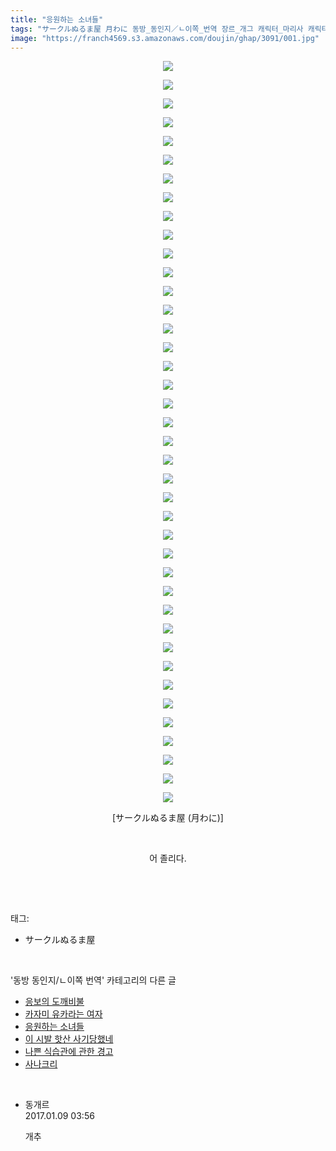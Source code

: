 ```yaml
---
title: "응원하는 소녀들"
tags: "サークルぬるま屋 月わに 동방_동인지／ㄴ이쪽_번역 장르_개그 캐릭터_마리사 캐릭터_에이린 캐릭터_유유코 캐릭터_유카 캐릭터_유카리 캐릭터_첸 캐릭터_카나코"
image: "https://franch4569.s3.amazonaws.com/doujin/ghap/3091/001.jpg"
---
```

<div class="article">
<p style="text-align: center; clear: none; float: none;"><img src="{{ site.imgserver2 }}/ghap/3091/001.jpg"/></p>
<p style="text-align: center; clear: none; float: none;"><img src="{{ site.imgserver2 }}/ghap/3091/002.jpg"/></p>
<p style="text-align: center; clear: none; float: none;"><img src="{{ site.imgserver2 }}/ghap/3091/003.jpg"/></p>
<p style="text-align: center; clear: none; float: none;"><img src="{{ site.imgserver2 }}/ghap/3091/004.jpg"/></p>
<p style="text-align: center; clear: none; float: none;"><img src="{{ site.imgserver2 }}/ghap/3091/005.jpg"/></p>
<p style="text-align: center; clear: none; float: none;"><img src="{{ site.imgserver2 }}/ghap/3091/006.jpg"/></p>
<p style="text-align: center; clear: none; float: none;"><img src="{{ site.imgserver2 }}/ghap/3091/007.jpg"/></p>
<p style="text-align: center; clear: none; float: none;"><img src="{{ site.imgserver2 }}/ghap/3091/008.jpg"/></p>
<p style="text-align: center; clear: none; float: none;"><img src="{{ site.imgserver2 }}/ghap/3091/009.jpg"/></p>
<p style="text-align: center; clear: none; float: none;"><img src="{{ site.imgserver2 }}/ghap/3091/010.jpg"/></p>
<p style="text-align: center; clear: none; float: none;"><img src="{{ site.imgserver2 }}/ghap/3091/011.jpg"/></p>
<p style="text-align: center; clear: none; float: none;"><img src="{{ site.imgserver2 }}/ghap/3091/012.jpg"/></p>
<p style="text-align: center; clear: none; float: none;"><img src="{{ site.imgserver2 }}/ghap/3091/013.jpg"/></p>
<p style="text-align: center; clear: none; float: none;"><img src="{{ site.imgserver2 }}/ghap/3091/014.jpg"/></p>
<p style="text-align: center; clear: none; float: none;"><img src="{{ site.imgserver2 }}/ghap/3091/015.jpg"/></p>
<p style="text-align: center; clear: none; float: none;"><img src="{{ site.imgserver2 }}/ghap/3091/016.jpg"/></p>
<p style="text-align: center; clear: none; float: none;"><img src="{{ site.imgserver2 }}/ghap/3091/017.jpg"/></p>
<p style="text-align: center; clear: none; float: none;"><img src="{{ site.imgserver2 }}/ghap/3091/018.jpg"/></p>
<p style="text-align: center; clear: none; float: none;"><img src="{{ site.imgserver2 }}/ghap/3091/019.jpg"/></p>
<p style="text-align: center; clear: none; float: none;"><img src="{{ site.imgserver2 }}/ghap/3091/020.jpg"/></p>
<p style="text-align: center; clear: none; float: none;"><img src="{{ site.imgserver2 }}/ghap/3091/021.jpg"/></p>
<p style="text-align: center; clear: none; float: none;"><img src="{{ site.imgserver2 }}/ghap/3091/022.jpg"/></p>
<p style="text-align: center; clear: none; float: none;"><img src="{{ site.imgserver2 }}/ghap/3091/023.jpg"/></p>
<p style="text-align: center; clear: none; float: none;"><img src="{{ site.imgserver2 }}/ghap/3091/024.jpg"/></p>
<p style="text-align: center; clear: none; float: none;"><img src="{{ site.imgserver2 }}/ghap/3091/025.jpg"/></p>
<p style="text-align: center; clear: none; float: none;"><img src="{{ site.imgserver2 }}/ghap/3091/026.jpg"/></p>
<p style="text-align: center; clear: none; float: none;"><img src="{{ site.imgserver2 }}/ghap/3091/027.jpg"/></p>
<p style="text-align: center; clear: none; float: none;"><img src="{{ site.imgserver2 }}/ghap/3091/028.jpg"/></p>
<p style="text-align: center; clear: none; float: none;"><img src="{{ site.imgserver2 }}/ghap/3091/029.jpg"/></p>
<p style="text-align: center; clear: none; float: none;"><img src="{{ site.imgserver2 }}/ghap/3091/030.jpg"/></p>
<p style="text-align: center; clear: none; float: none;"><img src="{{ site.imgserver2 }}/ghap/3091/031.jpg"/></p>
<p style="text-align: center; clear: none; float: none;"><img src="{{ site.imgserver2 }}/ghap/3091/032.jpg"/></p>
<p style="text-align: center; clear: none; float: none;"><img src="{{ site.imgserver2 }}/ghap/3091/033.jpg"/></p>
<p style="text-align: center; clear: none; float: none;"><img src="{{ site.imgserver2 }}/ghap/3091/034.jpg"/></p>
<p style="text-align: center; clear: none; float: none;"><img src="{{ site.imgserver2 }}/ghap/3091/035.jpg"/></p>
<p style="text-align: center; clear: none; float: none;"><img src="{{ site.imgserver2 }}/ghap/3091/036.jpg"/></p>
<p style="text-align: center; clear: none; float: none;"><img src="{{ site.imgserver2 }}/ghap/3091/037.jpg"/></p>
<p style="text-align: center; clear: none; float: none;"><img src="{{ site.imgserver2 }}/ghap/3091/038.jpg"/></p>
<p style="text-align: center; clear: none; float: none;"><img src="{{ site.imgserver2 }}/ghap/3091/039.jpg"/></p>
<p style="text-align: center; clear: none; float: none;"><img src="{{ site.imgserver2 }}/ghap/3091/040.jpg"/></p>
<p style="text-align: center; clear: none; float: none;">[サークルぬるま屋 (月わに)]</p>
<p style="text-align: center; clear: none; float: none;"><br/></p>
<p style="text-align: center; clear: none; float: none;">어 졸리다.</p>
<p><br/></p>
</div><br/>
<div class="tagTrail">
<p>태그: </p>
<ul>
<li>サークルぬるま屋</li>
</ul>
</div><br/>
<div class="another">
<p>'동방 동인지/ㄴ이쪽 번역' 카테고리의 다른 글</p>
<ul>
<li><a href="/ghap_3118">응보의 도깨비불</a></li>
<li><a href="/ghap_3104">카자미 유카라는 여자</a></li>
<li><a href="/ghap_3091">응원하는 소녀들</a></li>
<li><a href="/ghap_3090">이 시발 핫산 사기당했네</a></li>
<li><a href="/ghap_3089">나쁜 식습관에 관한 경고</a></li>
<li><a href="/ghap_3087">사나크리</a></li>
</ul>
</div><br/>
<div class="cb_module cb_fluid">
<div class="cb_wrt cb_profile">
<div class="comment">
<ul>
<li class="cb_thumb_off" id="comment14886912">
<div class="cb_comment_area">
<div class="cb_info_area">
<div class="cb_section">
<span class="cb_nick_name">동개르</span>
</div>
<div class="cb_section">
<span class="cb_date">2017.01.09 03:56 </span>
</div>
</div>
<div class="cb_dsc_comment">
<p class="cb_dsc">
											개추<br/>
</p>
</div>
</div></li>
</ul>
</div>
</div><!-- commentList close -->
</div><br/>
